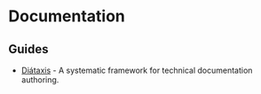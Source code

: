 # Documentation

## Guides

- [Diátaxis](https://diataxis.fr/) - A systematic framework for technical documentation authoring.
